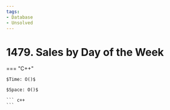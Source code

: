 ```yaml
---
tags:
- Database
- Unsolved
---
```



# 1479. Sales by Day of the Week

=== "C++"

    $Time: O()$

    $Space: O()$

    ``` c++
    ```